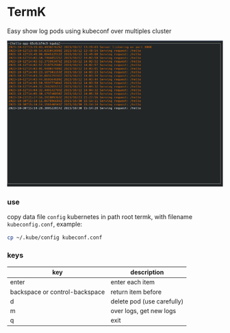 # TermK

Easy show log pods using kubeconf over multiples cluster

![show_logs_one_pod.png](images%2Fshow_logs_one_pod.png)


### use 

copy data file `config` kubernetes in path root termk, with filename `kubeconfig.conf`, example:

```bash
cp ~/.kube/config kubeconf.conf
```

### keys


| key                            | description                |  
|--------------------------------|----------------------------|
| enter                          | enter each item            | 
| backspace or control-backspace | return item before         | 
| d                              | delete pod (use carefully) |
| m                              | over logs, get new logs    |
| q                              | exit                       |

